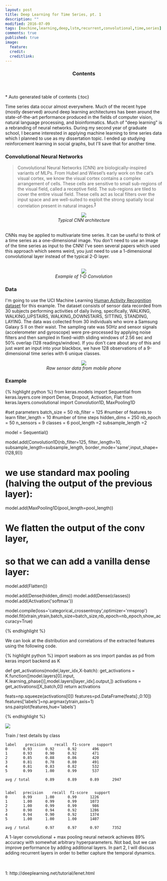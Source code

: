 ```yaml
---
layout: post
title: Deep Learning for Time Series, pt. 1
description: ""
modified: 2016-07-09
tags: [machine,learning,deep,lstm,recurrent,convolutional,time,series]
comments: true
published: true
image:
  feature: 
  credit: 
  creditlink: 
---
```


<section id="table-of-contents" class="toc">
  <header>
    <h3>Contents</h3>
  </header>
<div id="drawer" markdown="1">
*  Auto generated table of contents
{:toc}
</div>
</section><!-- /#table-of-contents -->

Time series data occur almost everywhere.  Much of the recent hype (mostly deserved) around deep learning architectures has been around the state-of-the-art performance produced in the fields of computer vision, natural language processing, and bioinformatics.  Much of "deep learning" is a rebranding of neural networks.  During my second year of graduate school, I became interested in applying machine learning to time series data which I planned to use as my dissertation topic.  I ended up studying reinforcement learning in social graphs, but I'll save that for another time.  

### Convolutional Neural Networks

>Convolutional Neural Networks (CNN) are biologically-inspired variants of MLPs. From Hubel and Wiesel’s early work on the cat’s visual cortex, we know the visual cortex contains a complex arrangement of cells. These cells are sensitive to small sub-regions of the visual field, called a receptive field. The sub-regions are tiled to cover the entire visual field. These cells act as local filters over the input space and are well-suited to exploit the strong spatially local correlation present in natural images.<sup>[1](#myfootnote1)</sup>

<p>
    <center><img src="/images/Typical_cnn.png"><br>
    <em>Typical CNN architecture</em></center>
</p>
<br>
CNNs may be applied to multivariate time series.  It can be useful to think of a time series as a one-dimensional image.  You don't need to use an image of the time series as input to the CNN!  I've seen several papers which used this approach which seems weird, you just need to use a 1-dimensional convolutional layer instead of the typical 2-D layer.
<br>
<br>

<p>
    <center><img src="/images/1d_convolution_ex"><br>
    <em>Example of 1-D Convolution</em></center>
</p>

### Data

I'm going to use the UCI Machine Learning <a href="https://archive.ics.uci.edu/ml/datasets/Human+Activity+Recognition+Using+Smartphones">Human Activity Recognition dataset</a> for this example.  The dataset consists of sensor data recorded from 30 subjects performing activities of daily living, specifically, WALKING, WALKING_UPSTAIRS, WALKING_DOWNSTAIRS, SITTING, STANDING, LAYING.  The data was collected from 30 individuals who wore a Samsung Galaxy S II on their waist.  The sampling rate was 50Hz and sensor signals (accelerometer and gyroscope) were pre-processed by applying noise filters and then sampled in fixed-width sliding windows of 2.56 sec and 50% overlap (128 readings/window).  If you don't care about any of this and just want an input into your blackbox, we have 128 observations of a 9-dimensional time series with 6 unique classes.


<p>
    <center><img src="/images/raw.png"><br>
    <em>Raw sensor data from mobile phone</em></center>
</p>


### Example

{% highlight python %}
from keras.models import Sequential
from keras.layers.core import Dense, Dropout, Activation, Flat
from keras.layers.convolutional import Convolution1D, MaxPooling1D

#set parameters 
batch_size = 50
nb_filter = 125 #number of features to learn
filter_length = 10 #number of time steps
hidden_dims = 250
nb_epoch = 50
n_sensors = 9
classes = 6
pool_length =2
subsample_length =2


model = Sequential()

model.add(Convolution1D(nb_filter=125,
                        filter_length=10,
                        subsample_length=subsample_length,
                        border_mode='same',input_shape=(128,9)))
# we use standard max pooling (halving the output of the previous layer):
model.add(MaxPooling1D(pool_length=pool_length))
# We flatten the output of the conv layer,
# so that we can add a vanilla dense layer:
model.add(Flatten())

model.add(Dense(hidden_dims))
model.add(Dense(classes))
model.add(Activation('softmax'))

model.compile(loss='categorical_crossentropy',optimizer='rmsprop')
model.fit(xtrain,ytrain,batch_size=batch_size,nb_epoch=nb_epoch,show_accuracy=True)




{% endhighlight %}


We can look at the distribution and correlations of the extracted features using the following code.

{% highlight python %}
import seaborn as sns
import pandas as pd
from keras import backend as K

def get_activations(model,layer_idx,X-batch):
	get_activations = K.function([model.layers[0].input, K.learning_phase()],model.layers[layer_idx].output,])
	activations = get_activations([X_batch,0])
	return activations

feats=np.squeeze(activations[0])
features=pd.DataFrame(feats[:,0:10])
features['labels']=np.argmax(ytrain,axis=1)
sns.pairplot(features,hue='labels')


{% endhighlight %}

<img src="/images/features.png">


Train / test details by class

```
label    precision    recall  f1-score   support
0       0.93      0.92      0.92       496
1       0.93      0.90      0.92       471
2       0.85      0.88      0.86       420
3       0.81      0.78      0.80       491
4       0.81      0.83      0.82       532
5       0.99      1.00      0.99       537

avg / total       0.89      0.89      0.89      2947
```


```

label	precision    recall  f1-score   support
0       0.99      1.00      0.99      1226
1       1.00      0.99      0.99      1073
2       1.00      0.99      0.99       986
3       0.90      0.94      0.92      1286
4       0.94      0.90      0.92      1374
5       1.00      1.00      1.00      1407

avg / total       0.97      0.97      0.97      7352
```


A 1-layer convolutional + max pooling neural network achieves 89% accuracy with somewhat arbitrary hyperparameters.  Not bad, but we can improve performance by adding additional layers.  In part 2, I will discuss adding recurrent layers in order to better capture the temporal dynamics.

<br>
<br>
<a name="myfootnote1">1</a>: http://deeplearning.net/tutorial/lenet.html
